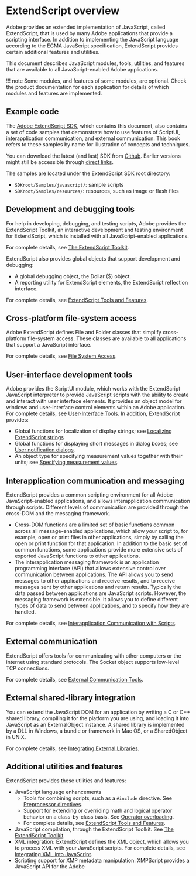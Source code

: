 # ExtendScript overview

Adobe provides an extended implementation of JavaScript, called ExtendScript, that is used by many
Adobe applications that provide a scripting interface. In addition to implementing the JavaScript
language according to the ECMA JavaScript specification, ExtendScript provides certain additional
features and utilities.

This document describes JavaScript modules, tools, utilities, and features that are available to all
JavaScript-enabled Adobe applications.

!!! note
    Some modules, and features of some modules, are optional. Check the product documentation for each application for details of which modules and features are implemented.

## Example code

The [Adobe ExtendScript SDK](https://github.com/Adobe-CEP/CEP-Resources/tree/master/ExtendScript-Toolkit), which contains this document, also contains a set of code samples that
demonstrate how to use features of ScriptUI, interapplication communication, and external
communication. This book refers to these samples by name for illustration of concepts and techniques.

You can download the latest (and last) SDK from [Github](https://github.com/Adobe-CEP/CEP-Resources/tree/master/ExtendScript-Toolkit). Earlier versions might still be accessible through [direct links](https://github.com/aenhancers/javascript-tools-guide/issues/2#issuecomment-1019312237).

The samples are located under the ExtendScript SDK root directory:

- `SDKroot/Samples/javascript/`: sample scripts
- `SDKroot/Samples/resources/`: resources, such as image or flash files

## Development and debugging tools

For help in developing, debugging, and testing scripts, Adobe provides the ExtendScript Toolkit, an
interactive development and testing environment for ExtendScript, which is installed with all
JavaScript-enabled applications.

For complete details, see [The ExtendScript Toolkit](../extendscript-toolkit/index.md#the-extendscript-toolkit).

ExtendScript also provides global objects that support development and debugging:

- A global debugging object, the Dollar ($) object.
- A reporting utility for ExtendScript elements, the ExtendScript reflection interface.

For complete details, see [ExtendScript Tools and Features](../extendscript-tools-features/index.md#extendscript-tools-and-features).

## Cross-platform file-system access

Adobe ExtendScript defines File and Folder classes that simplify cross-platform file-system access. These
classes are available to all applications that support a JavaScript interface.

For complete details, see [File System Access](../file-system-access/index.md#file-system-access).

## User-interface development tools

Adobe provides the ScriptUI module, which works with the ExtendScript JavaScript interpreter to provide
JavaScript scripts with the ability to create and interact with user interface elements. It provides an object
model for windows and user-interface control elements within an Adobe application. For complete details,
see [User-Interface Tools](../user-interface-tools/index.md#user-interface-tools).
In addition, ExtendScript provides:

- Global functions for localization of display strings; see [Localizing ExtendScript strings](../extendscript-tools-features/localizing-extendscript-strings.md)
- Global functions for displaying short messages in dialog boxes; see [User notification dialogs](../extendscript-tools-features/user-notification-dialogs.md).
- An object type for specifying measurement values together with their units; see [Specifying measurement values](../extendscript-tools-features/specifying-measurement-values.md).

## Interapplication communication and messaging

ExtendScript provides a common scripting environment for all Adobe JavaScript-enabled applications,
and allows interapplication communication through scripts.
Different levels of communication are provided through the cross-DOM and the messaging framework.

- Cross-DOM functions are a limited set of basic functions common across all message-enabled applications, which allow your script to, for example, open or print files in other applications, simply by calling the open or print function for that application. In addition to the basic set of common functions, some applications provide more extensive sets of exported JavaScript functions to other applications.
- The interapplication messaging framework is an application programming interface (API) that allows
  extensive control over communication between applications. The API allows you to send messages to
  other applications and receive results, and to receive messages sent by other applications and return
  results. Typically the data passed between applications are JavaScript scripts. However, the messaging
  framework is extensible. It allows you to define different types of data to send between applications,
  and to specify how they are handled.

For complete details, see [Interapplication Communication with Scripts](../interapplication-communication/index.md#interapplication-communication-with-scripts).

## External communication

ExtendScript offers tools for communicating with other computers or the internet using standard
protocols. The Socket object supports low-level TCP connections.

For complete details, see [External Communication Tools](../external-communication/index.md#external-communication-tools).

## External shared-library integration

You can extend the JavaScript DOM for an application by writing a C or C++ shared library, compiling it for
the platform you are using, and loading it into JavaScript as an ExternalObject instance. A shared library
is implemented by a DLL in Windows, a bundle or framework in Mac OS, or a SharedObject in UNIX.

For complete details, see [Integrating External Libraries](../integrating-external-libraries/index.md#integrating-external-libraries).

## Additional utilities and features

ExtendScript provides these utilities and features:

- JavaScript language enhancements
  - Tools for combining scripts, such as a `#include` directive. See [Preprocessor directives](../extendscript-tools-features/preprocessor-directives.md).
  - Support for extending or overriding math and logical operator behavior on a class-by-class basis.
      See [Operator overloading](../extendscript-tools-features/operator-overloading.md).
  - For complete details, see [ExtendScript Tools and Features](../extendscript-tools-features/index.md#extendscript-tools-and-features).
- JavaScript compilation, through the ExtendScript Toolkit. See [The ExtendScript Toolkit](../extendscript-toolkit/index.md#the-extendscript-toolkit).
- XML integration: ExtendScript defines the XML object, which allows you to process XML with your JavaScript scripts. For complete details, see [Integrating XML into JavaScript](../integrating-xml/index.md#integrating-xml-into-javascript).
- Scripting support for XMP metadata manipulation: XMPScript provides a JavaScript API for the Adobe
